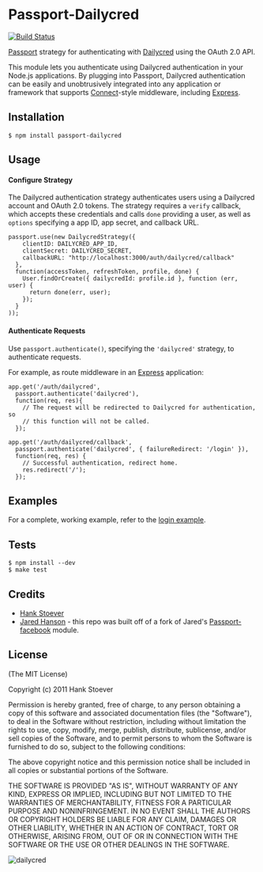 # Passport-Dailycred

[![Build Status](https://secure.travis-ci.org/hstove/passport-dailycred.png?branch=master)](https://travis-ci.org/hstove/passport-dailycred)

[Passport](http://passportjs.org/) strategy for authenticating with [Dailycred](https://www.dailycred.com/)
using the OAuth 2.0 API.

This module lets you authenticate using Dailycred authentication in your Node.js applications.
By plugging into Passport, Dailycred authentication can be easily and
unobtrusively integrated into any application or framework that supports
[Connect](http://www.senchalabs.org/connect/)-style middleware, including
[Express](http://expressjs.com/).

## Installation

    $ npm install passport-dailycred

## Usage

#### Configure Strategy

The Dailycred authentication strategy authenticates users using a Dailycred
account and OAuth 2.0 tokens.  The strategy requires a `verify` callback, which
accepts these credentials and calls `done` providing a user, as well as
`options` specifying a app ID, app secret, and callback URL.

    passport.use(new DailycredStrategy({
        clientID: DAILYCRED_APP_ID,
        clientSecret: DAILYCRED_SECRET,
        callbackURL: "http://localhost:3000/auth/dailycred/callback"
      },
      function(accessToken, refreshToken, profile, done) {
        User.findOrCreate({ dailycredId: profile.id }, function (err, user) {
          return done(err, user);
        });
      }
    ));

#### Authenticate Requests

Use `passport.authenticate()`, specifying the `'dailycred'` strategy, to
authenticate requests.

For example, as route middleware in an [Express](http://expressjs.com/)
application:

    app.get('/auth/dailycred',
      passport.authenticate('dailycred'),
      function(req, res){
        // The request will be redirected to Dailycred for authentication, so
        // this function will not be called.
      });

    app.get('/auth/dailycred/callback',
      passport.authenticate('dailycred', { failureRedirect: '/login' }),
      function(req, res) {
        // Successful authentication, redirect home.
        res.redirect('/');
      });



## Examples

For a complete, working example, refer to the [login example](https://github.com/hstove/passport-dailycred/tree/master/examples/login).

## Tests

    $ npm install --dev
    $ make test


## Credits

  - [Hank Stoever](http://github.com/hstove)
  - [Jared Hanson](http://github.com/jaredhanson) - this repo was built off of a fork of Jared's [Passport-facebook](https://github.com/jaredhanson/passport-facebook) module.

## License

(The MIT License)

Copyright (c) 2011 Hank Stoever

Permission is hereby granted, free of charge, to any person obtaining a copy of
this software and associated documentation files (the "Software"), to deal in
the Software without restriction, including without limitation the rights to
use, copy, modify, merge, publish, distribute, sublicense, and/or sell copies of
the Software, and to permit persons to whom the Software is furnished to do so,
subject to the following conditions:

The above copyright notice and this permission notice shall be included in all
copies or substantial portions of the Software.

THE SOFTWARE IS PROVIDED "AS IS", WITHOUT WARRANTY OF ANY KIND, EXPRESS OR
IMPLIED, INCLUDING BUT NOT LIMITED TO THE WARRANTIES OF MERCHANTABILITY, FITNESS
FOR A PARTICULAR PURPOSE AND NONINFRINGEMENT. IN NO EVENT SHALL THE AUTHORS OR
COPYRIGHT HOLDERS BE LIABLE FOR ANY CLAIM, DAMAGES OR OTHER LIABILITY, WHETHER
IN AN ACTION OF CONTRACT, TORT OR OTHERWISE, ARISING FROM, OUT OF OR IN
CONNECTION WITH THE SOFTWARE OR THE USE OR OTHER DEALINGS IN THE SOFTWARE.

![](https://www.dailycred.com/dc.gif?client_id=dailycred&title=passport_repo "dailycred")
